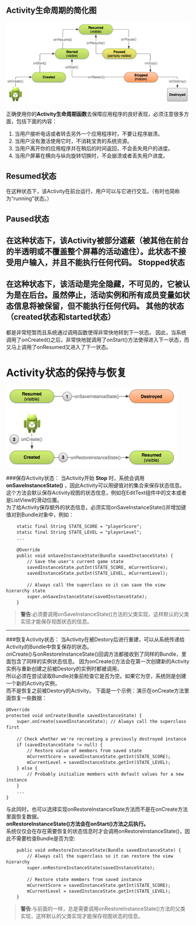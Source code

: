 Activity生命周期的简化图 
-
![alt sdfasdf](./basic-lifecycle.png)


正确使用你的**Activity生命周期函数**去保障应用程序的良好表现，必须注意很多方面，包括下面的内容：

1. 当用户接听电话或者转去另外一个应用程序时，不要让程序崩溃。
1. 当用户没有激活使用它时，不消耗宝贵的系统资源。
1. 当用户离开你的应用程序并在稍后的时间返回，不会丢失用户的进度。
1. 当用户屏幕在横向与纵向旋转切换时，不会崩溃或者丢失用户进度。



**Resumed状态**
- 
在这种状态下，该Activity在前台运行，用户可以与它进行交互。（有时也简称为“running”状态。）

**Paused状态**
-
在这种状态下，该Activity被部分遮蔽（被其他在前台的半透明或不覆盖整个屏幕的活动遮住）。此状态不接受用户输入，并且不能执行任何代码。
**Stopped状态**
-
在这种状态下，该活动是完全隐藏，不可见的，它被认为是在后台。虽然停止，活动实例和所有成员变量如状态信息将被保留，但不能执行任何代码。
**其他的状态（created状态和started状态）**
-
都是非常短暂而且系统通过调用函数使得非常快地转到下一状态。
因此，当系统调用了onCreated()之后，非常快地就调用了onStart()方法使得进入下一状态，而又马上调用了onResumed又进入了下一状态。



Activity状态的保持与恢复
=
![alt 图2](./Basic-lifecycle-savestate.png)


###保存Activity状态：
当Activity开始 **Stop** 时，系统会调用 **onSaveInstanceState()** ，因此Activity可以用键值对的集合来保存状态信息。  
这个方法会默认保存Activity视图的状态信息，例如在EditText组件中的文本或者是ListView的滑动位置。   
为了给Activity保存额外的状态信息，必须实现onSaveInstanceState()并增加键值对到Bundle对象中，例如：

		static final String STATE_SCORE = "playerScore";
		static final String STATE_LEVEL = "playerLevel";
		...
		 
		@Override
		public void onSaveInstanceState(Bundle savedInstanceState) {
		    // Save the user's current game state
		    savedInstanceState.putInt(STATE_SCORE, mCurrentScore);
		    savedInstanceState.putInt(STATE_LEVEL, mCurrentLevel);
		 
		    // Always call the superclass so it can save the view hierarchy state
		    super.onSaveInstanceState(savedInstanceState);
		}
>**警告**:必须要调用onSaveInstanceState()方法的父类实现，这样默认的父类实现才能保存视图状态的信息。

---

###恢复Activity状态：
当Activity在被Destory后进行重建，可以从系统传递给Activity的Bundle中恢复保存的状态。  
onCreate()与onRestoreInstanceState()回调方法都接收到了同样的Bundle，里面包含了同样的实例状态信息。
因为onCreate()方法会在第一次创建新的Activity实例与重新创建之前被Destory的实例时都被调用，  
所以必须在尝试读取Bundle对象前检查它是否为空。如果它为空，系统则是创建一个新的Activity实例，  
而不是恢复之前被Destory的Activity。 下面是一个示例：演示在onCreate方法里面恢复一些数据：

	@Override
	protected void onCreate(Bundle savedInstanceState) {
	    super.onCreate(savedInstanceState); // Always call the superclass first
	 
	    // Check whether we're recreating a previously destroyed instance
	    if (savedInstanceState != null) {
	        // Restore value of members from saved state
	        mCurrentScore = savedInstanceState.getInt(STATE_SCORE);
	        mCurrentLevel = savedInstanceState.getInt(STATE_LEVEL);
	    } else {
	        // Probably initialize members with default values for a new instance
	    }
	    ...
	}
与此同时，也可以选择实现onRestoreInstanceState方法而不是在onCreate方法里面恢复数据。  
**onRestoreInstanceState()方法会在onStart()方法之后执行。**  
系统仅仅会在存在需要恢复的状态信息时才会调用onRestoreInstanceState()，因此不需要检查Bundle是否为空:

		public void onRestoreInstanceState(Bundle savedInstanceState) {
		    // Always call the superclass so it can restore the view hierarchy
		    super.onRestoreInstanceState(savedInstanceState);
		 
		    // Restore state members from saved instance
		    mCurrentScore = savedInstanceState.getInt(STATE_SCORE);
		    mCurrentLevel = savedInstanceState.getInt(STATE_LEVEL);
		}
>**警告**:与前面的一样，总是需要调用onRestoreInstanceState()方法的父类实现，这样默认的父类实现才能保存视图状态的信息。		 

